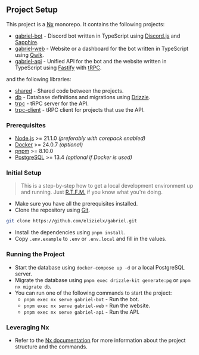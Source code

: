 ## Project Setup

This project is a [Nx](nx.dev/) monorepo. It contains the following projects:

- [gabriel-bot](apps/gabriel-bot/README.md) - Discord bot written in TypeScript using [Discord.js](https://discord.js.org/) and [Sapphire](sapphirejs.dev/).
- [gabriel-web](apps/gabriel-web/README.md) - Website or a dashboard for the bot written in TypeScript using [Qwik](https://qwik.dev/).
- [gabriel-api](apps/gabriel-api/README.md) - Unified API for the bot and the website written in TypeScript using [Fastify](https://www.fastify.io/) with [tRPC](https://trpc.io/).

and the following libraries:

- [shared](libs/shared/README.md) - Shared code between the projects.
- [db](libs/db/README.md) - Database definitions and migrations using [Drizzle](https://drizzle.dev/).
- [trpc](libs/trpc/README.md) - tRPC server for the API.
- [trpc-client](libs/trpc-client/README.md) - tRPC client for projects that use the API.

### Prerequisites

- [Node.js](https://nodejs.org/en/) >= 21.1.0 *(preferably with corepack enabled)*
- [Docker](https://www.docker.com/) >= 24.0.7 *(optional)*
- [pnpm](https://pnpm.io/) >= 8.10.0
- [PostgreSQL](https://www.postgresql.org/) >= 13.4 *(optional if Docker is used)*

### Initial Setup

> This is a step-by-step how to get a local development environment up and running. Just [R.T.F.M.](https://en.wikipedia.org/wiki/RTFM) if you know what you're doing.

- Make sure you have all the prerequisites installed.
- Clone the repository using [Git](https://git-scm.com/).
```bash
git clone https://github.com/elizielx/gabriel.git
```
- Install the dependencies using `pnpm install`.
- Copy `.env.example` to `.env` or `.env.local` and fill in the values.

### Running the Project

- Start the database using `docker-compose up -d` or a local PostgreSQL server.
- Migrate the database using `pnpm exec drizzle-kit generate:pg` or `pnpm nx migrate db`.
- You can run one of the following commands to start the project:
  - `pnpm exec nx serve gabriel-bot` - Run the bot.
  - `pnpm exec nx serve gabriel-web` - Run the website.
  - `pnpm exec nx serve gabriel-api` - Run the API.

### Leveraging Nx

- Refer to the [Nx documentation](https://nx.dev/) for more information about the project structure and the commands.